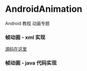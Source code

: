 # AndroidAnimation
Android 教程 动画专题

### 帧动画 - xml 实现

 [源码在这里](https://github.com/zhaolongs/AndroidAnimation/blob/master/app/src/main/java/com/studyyoun/androidanimationapplication/FrameAnimationActivity.java)

### 帧动画 - java 代码实现
